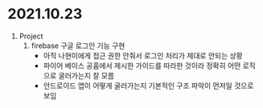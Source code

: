 # 2021.10.23

1. Project
    1. firebase 구글 로그인 기능 구현
        - 아직 나현이에게 접근 권한 안줘서 로그인 처리가 제대로 안되는 상황
        - 파이어 베이스 공홈에서 제시한 가이드를 따라한 것이라 정확히 어떤 로직으로 굴러가는지 잘 모름
        - 안드로이드 앱이 어떻게 굴러가는지 기본적인 구조 파악이 먼저일 것으로 보임
        